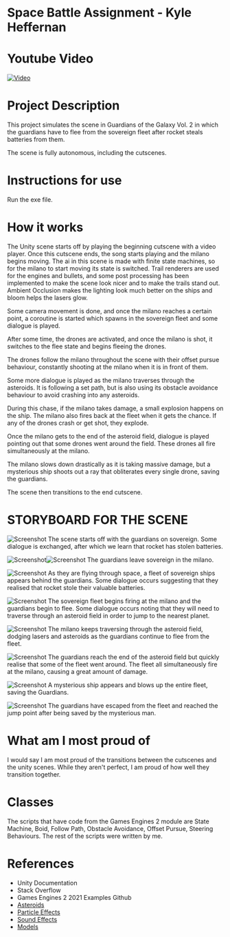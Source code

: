 # Space Battle Assignment - Kyle Heffernan

# Youtube Video

[![Video](http://i3.ytimg.com/vi/z8uOI9DQrOA/maxresdefault.jpg)](https://youtu.be/z8uOI9DQrOA)

# Project Description
This project simulates the scene in Guardians of the Galaxy Vol. 2 in which the guardians have to flee from the sovereign fleet
after rocket steals batteries from them.

The scene is fully autonomous, including the cutscenes.

# Instructions for use
Run the exe file.

# How it works
The Unity scene starts off by playing the beginning cutscene with a video player. Once this cutscene ends, the song starts playing and the milano begins moving.
The ai in this scene is made with finite state machines, so for the milano to start moving its state is switched. Trail renderers are used for the engines and bullets, and some post processing has been implemented to make the scene look nicer and to make the trails stand out. Ambient Occlusion makes the lighting look much better on the ships and bloom helps the lasers glow.

Some camera movement is done, and once the milano reaches a certain point, a coroutine is started which spawns in the sovereign fleet and some dialogue is played.

After some time, the drones are activated, and once the milano is shot, it switches to the flee state and begins fleeing the drones.

The drones follow the milano throughout the scene with their offset pursue behaviour, constantly shooting at the milano when it is in front of them.

Some more dialogue is played as the milano traverses through the asteroids. It is following a set path, but is also using its obstacle avoidance behaviour to avoid crashing into any asteroids.

During this chase, if the milano takes damage, a small explosion happens on the ship. The milano also fires back at the fleet when it gets the chance. If any of the drones crash or get shot, they explode.

Once the milano gets to the end of the asteroid field, dialogue is played pointing out that some drones went around the field. These drones all fire simultaneously at the milano.

The milano slows down drastically as it is taking massive damage, but a mysterious ship shoots out a ray that obliterates every single drone, saving the guardians.

The scene then transitions to the end cutscene.

# STORYBOARD FOR THE SCENE

![Screenshot](/images/Storyboard1.png)
The scene starts off with the guardians on sovereign. Some dialogue is exchanged, after which we learn that rocket has stolen batteries.

![Screenshot](/images/Storyboard2.png)![Screenshot](/images/Storyboard3.png)
The guardians leave sovereign in the milano.

![Screenshot](/images/Storyboard4.png)
As they are flying through space, a fleet of sovereign ships appears behind the guardians. Some dialogue occurs suggesting that they realised that rocket stole their valuable batteries.

![Screenshot](/images/Storyboard5.png)
The sovereign fleet begins firing at the milano and the guardians begin to flee. Some dialogue occurs noting that they will need to traverse through an asteroid field in order to jump to the nearest planet.

![Screenshot](/images/Storyboard6.png)
The milano keeps traversing through the asteroid field, dodging lasers and asteroids as the guardians continue to flee from the fleet.

![Screenshot](/images/Storyboard7.png)
The guardians reach the end of the asteroid field but quickly realise that some of the fleet went around. The fleet all simultaneously fire at the milano, causing a great amount of damage.

![Screenshot](/images/Storyboard8.png)
A mysterious ship appears and blows up the entire fleet, saving the Guardians.

![Screenshot](/images/Storyboard9.png)
The guardians have escaped from the fleet and reached the jump point after being saved by the mysterious man.

# What am I most proud of
I would say I am most proud of the transitions between the cutscenes and the unity scenes. While they aren't perfect, I am proud of how well they transition together.

# Classes
The scripts that have code from the Games Engines 2 module are State Machine, Boid, Follow Path, Obstacle Avoidance, Offset Pursue, Steering Behaviours. The rest of the scripts were written by me.

# References
- Unity Documentation
- Stack Overflow
- Games Engines 2 2021 Examples Github
- [Asteroids](https://assetstore.unity.com/packages/3d/environments/asteroids-pack-84988)
- [Particle Effects](https://assetstore.unity.com/packages/essentials/asset-packs/unity-particle-pack-5-x-73777)
- [Sound Effects](https://assetstore.unity.com/packages/audio/sound-fx/weapons/ultra-sci-fi-game-audio-weapons-pack-vol-1-113047)
- [Models](https://sketchfab.com/3d-models/guardians-of-the-galaxy-milano-spaceship-d41dfa4b160e403db99f1c3bbe06dcfc)



